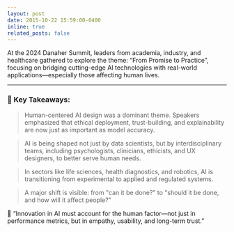 ```yaml
---
layout: post
date: 2015-10-22 15:59:00-0400
inline: true
related_posts: false
---
```


At the 2024 Danaher Summit, leaders from academia, industry, and healthcare gathered to explore the theme: “From Promise to Practice”, focusing on bridging cutting-edge AI technologies with real-world applications—especially those affecting human lives.

---

### 🌟 Key Takeaways:

> Human-centered AI design was a dominant theme. Speakers emphasized that ethical deployment, trust-building, and explainability are now just as important as model accuracy.

> AI is being shaped not just by data scientists, but by interdisciplinary teams, including psychologists, clinicians, ethicists, and UX designers, to better serve human needs.

> In sectors like life sciences, health diagnostics, and robotics, AI is transitioning from experimental to applied and regulated systems.

> A major shift is visible: from "can it be done?" to "should it be done, and how will it affect people?"

💬 “Innovation in AI must account for the human factor—not just in performance metrics, but in empathy, usability, and long-term trust.”
